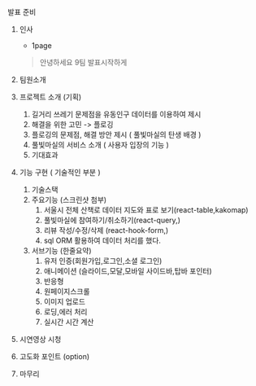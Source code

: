 발표 준비

1. 인사
   - 1page
    > 안녕하세요 9팀 발표시작하게
2. 팀원소개
3. 프로젝트 소개 (기획)
   1. 길거리 쓰레기 문제점을 유동인구 데이터를 이용하여 제시
   2. 해결을 위한 고민 -> 플로깅
   3. 플로깅의 문제점, 해결 방안 제시 ( 풀빛마실의 탄생 배경 )
   4. 풀빛마실의 서비스 소개 ( 사용자 입장의 기능 )
   5. 기대효과
4. 기능 구현 ( 기술적인 부분 )
   1. 기술스택
   2. 주요기능 (스크린샷 첨부)
      1. 서울시 전체 산책로 데이터 지도와 표로 보기(react-table,kakomap)
      2. 풀빛마실에 참여하기/취소하기(react-query,)
      3. 리뷰 작성/수정/삭제 (react-hook-form,)
      4. sql ORM 활용하여 데이터 처리를 했다.
   3. 서브기능 (한줄요약)
      1. 유저 인증(회원가입,로그인,소셜 로그인)
      2. 애니메이션 (슬라이드,모달,모바일 사이드바,탑바 포인터)
      3. 반응형
      4. 원페이지스크롤
      5. 이미지 업로드
      6. 로딩,에러 처리
      7. 실시간 시간 계산

5. 시연영상 시청
6. 고도화 포인트 (option)
7. 마무리
